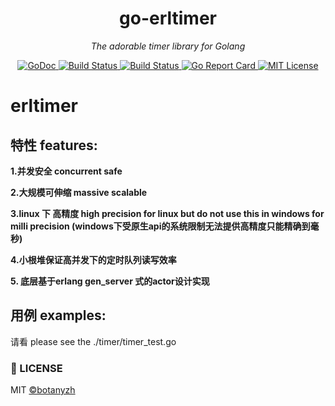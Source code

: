 <p align="center">


<h1 align="center">go-erltimer</h1>
<p align="center">
    <em> The adorable timer library for Golang</em>
</p>
<p align="center">
    <a href="https://godoc.org/github.com/botanyzh/go-erltimer">
        <img src="https://godoc.org/github.com/botanyzh/go-erltimer?status.svg" alt="GoDoc">
    </a>
    <a href="https://travis-ci.org/botanyzh/go-erltimer">
        <img src="https://travis-ci.org/botanyzh/go-erltimer.svg?branch=master" alt="Build Status">
    </a>
    <a href="https://ci.appveyor.com/project/botanyzh/go-erltimer">
        <img src="https://ci.appveyor.com/api/projects/status/kdxi0s1nc1t6dqn0?svg=true" alt="Build Status">
    </a>
    <a href="https://goreportcard.com/report/github.com/botanyzh/go-erltimer">
        <img src="https://goreportcard.com/badge/github.com/botanyzh/go-erltimer" alt="Go Report Card">
    </a>
    <a href="https://opensource.org/licenses/MIT">
        <img src="https://img.shields.io/badge/License-MIT-brightgreen.svg" alt="MIT License">
    </a>
</p>

# erltimer


## 特性 features:

**1.并发安全  concurrent safe**

**2.大规模可伸缩  massive scalable**

**3.linux 下 高精度 high precision for linux  but do not use this in windows for milli precision (windows下受原生api的系统限制无法提供高精度只能精确到毫秒)**

**4.小根堆保证高并发下的定时队列读写效率**

**5. 底层基于erlang gen_server 式的actor设计实现**
## 用例 examples:

请看 please see the  ./timer/timer_test.go
 

### 📃 LICENSE

MIT [©botanyzh](https://github.com/botanyzh)

